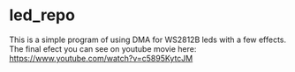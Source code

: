 # led_repo
This is a simple program of using DMA for WS2812B leds with a few effects. The final efect you can see on youtube movie here:
https://www.youtube.com/watch?v=c5895KytcJM
